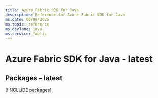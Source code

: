 ```yaml
---
title: Azure Fabric SDK for Java
description: Reference for Azure Fabric SDK for Java
ms.date: 06/09/2025
ms.topic: reference
ms.devlang: java
ms.service: fabric
---
```

# Azure Fabric SDK for Java - latest
## Packages - latest
[!INCLUDE [packages](fabric-index.md)]
